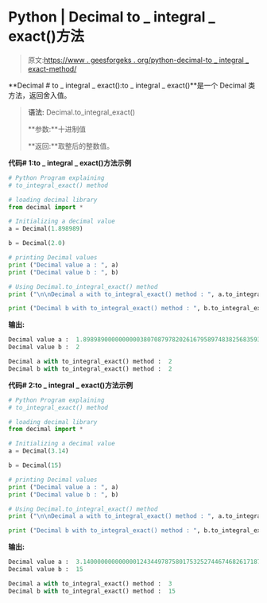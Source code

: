 # Python | Decimal to _ integral _ exact()方法

> 原文:[https://www . geesforgeks . org/python-decimal-to _ integral _ exact-method/](https://www.geeksforgeeks.org/python-decimal-to_integral_exact-method/)

**Decimal # to _ integral _ exact():to _ integral _ exact()**是一个 Decimal 类方法，返回舍入值。

> **语法:** Decimal.to_integral_exact()
> 
> **参数:**十进制值
> 
> **返回:**取整后的整数值。

**代码# 1:to _ integral _ exact()方法示例**

```py
# Python Program explaining 
# to_integral_exact() method

# loading decimal library
from decimal import *

# Initializing a decimal value
a = Decimal(1.898989)

b = Decimal(2.0)

# printing Decimal values
print ("Decimal value a : ", a)
print ("Decimal value b : ", b)

# Using Decimal.to_integral_exact() method
print ("\n\nDecimal a with to_integral_exact() method : ", a.to_integral_exact())

print ("Decimal b with to_integral_exact() method : ", b.to_integral_exact())
```

**输出:**

```py
Decimal value a :  1.8989890000000000380708797820261679589748382568359375
Decimal value b :  2

Decimal a with to_integral_exact() method :  2
Decimal b with to_integral_exact() method :  2

```

**代码# 2:to _ integral _ exact()方法示例**

```py
# Python Program explaining 
# to_integral_exact() method

# loading decimal library
from decimal import *

# Initializing a decimal value
a = Decimal(3.14)

b = Decimal(15)

# printing Decimal values
print ("Decimal value a : ", a)
print ("Decimal value b : ", b)

# Using Decimal.to_integral_exact() method
print ("\n\nDecimal a with to_integral_exact() method : ", a.to_integral_exact())

print ("Decimal b with to_integral_exact() method : ", b.to_integral_exact())
```

**输出:**

```py
Decimal value a :  3.140000000000000124344978758017532527446746826171875
Decimal value b :  15

Decimal a with to_integral_exact() method :  3
Decimal b with to_integral_exact() method :  15

```